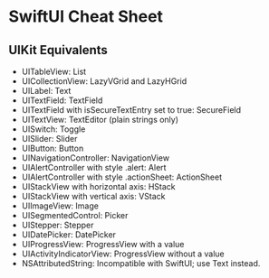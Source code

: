 # SwiftUI Cheat Sheet

## UIKit Equivalents

* UITableView: List
* UICollectionView: LazyVGrid and LazyHGrid
* UILabel: Text
* UITextField: TextField
* UITextField with isSecureTextEntry set to true: SecureField
* UITextView: TextEditor (plain strings only)
* UISwitch: Toggle
* UISlider: Slider
* UIButton: Button
* UINavigationController: NavigationView
* UIAlertController with style .alert: Alert
* UIAlertController with style .actionSheet: ActionSheet
* UIStackView with horizontal axis: HStack
* UIStackView with vertical axis: VStack
* UIImageView: Image
* UISegmentedControl: Picker
* UIStepper: Stepper
* UIDatePicker: DatePicker
* UIProgressView: ProgressView with a value
* UIActivityIndicatorView: ProgressView without a value
* NSAttributedString: Incompatible with SwiftUI; use Text instead.